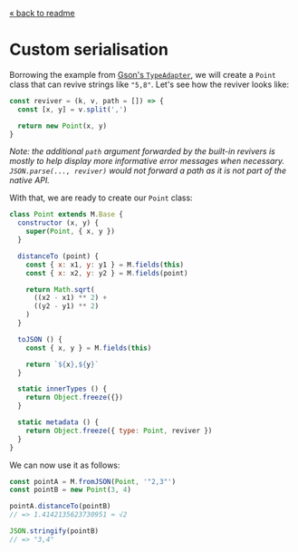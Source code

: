 [« back to readme](../README.md)

# Custom serialisation

Borrowing the example from
[Gson's `TypeAdapter`](https://google.github.io/gson/apidocs/com/google/gson/TypeAdapter.html),
we will create a `Point` class that can revive strings like `"5,8"`. Let's see
how the reviver looks like:

```js
const reviver = (k, v, path = []) => {
  const [x, y] = v.split(',')

  return new Point(x, y)
}
```

_Note: the additional `path` argument forwarded by the built-in revivers is
mostly to help display more informative error messages when necessary.
`JSON.parse(..., reviver)` would not forward a path as it is not part of the
native API._

With that, we are ready to create our `Point` class:

```js
class Point extends M.Base {
  constructor (x, y) {
    super(Point, { x, y })
  }

  distanceTo (point) {
    const { x: x1, y: y1 } = M.fields(this)
    const { x: x2, y: y2 } = M.fields(point)

    return Math.sqrt(
      ((x2 - x1) ** 2) +
      ((y2 - y1) ** 2)
    )
  }

  toJSON () {
    const { x, y } = M.fields(this)

    return `${x},${y}`
  }

  static innerTypes () {
    return Object.freeze({})
  }

  static metadata () {
    return Object.freeze({ type: Point, reviver })
  }
}
```

We can now use it as follows:

```js
const pointA = M.fromJSON(Point, '"2,3"')
const pointB = new Point(3, 4)

pointA.distanceTo(pointB)
// => 1.4142135623730951 ≈ √2

JSON.stringify(pointB)
// => "3,4"
```
